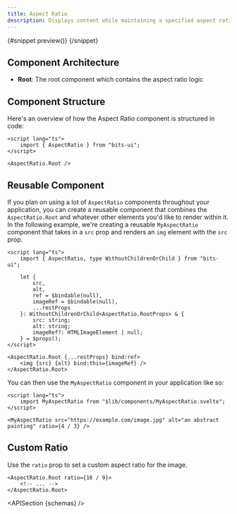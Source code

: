 ```yaml
---
title: Aspect Ratio
description: Displays content while maintaining a specified aspect ratio, ensuring consistent visual proportions.
---
```


<script>
	import { APISection, ComponentPreviewV2, AspectRatioDemo } from '$lib/components/index.js'
	export let schemas;
</script>

<ComponentPreviewV2 name="aspect-ratio-demo" comp="Aspect Ratio">

{#snippet preview()}
<AspectRatioDemo />
{/snippet}

</ComponentPreviewV2>

## Component Architecture

-   **Root**: The root component which contains the aspect ratio logic

## Component Structure

Here's an overview of how the Aspect Ratio component is structured in code:

```svelte
<script lang="ts">
	import { AspectRatio } from "bits-ui";
</script>

<AspectRatio.Root />
```

## Reusable Component

If you plan on using a lot of `AspectRatio` components throughout your application, you can create a reusable component that combines the `AspectRatio.Root` and whatever other elements you'd like to render within it. In the following example, we're creating a reusable `MyAspectRatio` component that takes in a `src` prop and renders an `img` element with the `src` prop.

```svelte title="MyAspectRatio.svelte"
<script lang="ts">
	import { AspectRatio, type WithoutChildrenOrChild } from "bits-ui";

	let {
		src,
		alt,
		ref = $bindable(null),
		imageRef = $bindable(null),
		...restProps
	}: WithoutChildrenOrChild<AspectRatio.RootProps> & {
		src: string;
		alt: string;
		imageRef?: HTMLImageElement | null;
	} = $props();
</script>

<AspectRatio.Root {...restProps} bind:ref>
	<img {src} {alt} bind:this={imageRef} />
</AspectRatio.Root>
```

You can then use the `MyAspectRatio` component in your application like so:

```svelte title="+page.svelte"
<script lang="ts">
	import MyAspectRatio from "$lib/components/MyAspectRatio.svelte";
</script>

<MyAspectRatio src="https://example.com/image.jpg" alt="an abstract painting" ratio={4 / 3} />
```

## Custom Ratio

Use the `ratio` prop to set a custom aspect ratio for the image.

```svelte /ratio/
<AspectRatio.Root ratio={16 / 9}>
	<!-- ... -->
</AspectRatio.Root>
```

<APISection {schemas} />
